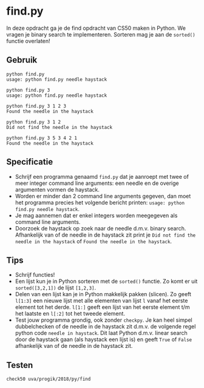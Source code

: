 # find.py

In deze opdracht ga je de find opdracht van CS50 maken in Python. We vragen je binary search te implementeren. Sorteren mag je aan de `sorted()` functie overlaten!

## Gebruik

	python find.py
	usage: python find.py needle haystack

	python find.py 3
	usage: python find.py needle haystack

	python find.py 3 1 2 3
	Found the needle in the haystack

	python find.py 3 1 2
	Did not find the needle in the haystack

	python find.py 3 5 3 4 2 1
	Found the needle in the haystack

## Specificatie

* Schrijf een programma genaamd `find.py` dat je aanroept met twee of meer integer command line arguments: een needle en de overige argumenten vormen de haystack.
* Worden er minder dan 2 command line arguments gegeven, dan moet het programma precies het volgende bericht printen: `usage: python find.py needle haystack`.
* Je mag aannemen dat er enkel integers worden meegegeven als command line arguments.
* Doorzoek de haystack op zoek naar de needle d.m.v. binary search. Afhankelijk van of de needle in de haystack zit print je `Did not find the needle in the haystack` of `Found the needle in the haystack`.


## Tips

* Schrijf functies!
* Een lijst kun je in Python sorteren met de `sorted()` functie. Zo komt er uit `sorted([3,2,1])` de lijst `[1,2,3]`.
* Delen van een lijst kan je in Python makkelijk pakken (slicen). Zo geeft `l[1:3]` een nieuwe lijst met alle elementen van lijst `l` vanaf het eerste element tot het derde. `l[1:]` geeft een lijst van het eerste element t/m het laatste en `l[:2]` tot het tweede element.
* Test jouw programma grondig, ook zonder `checkpy`. Je kan heel simpel dubbelchecken of de needle in de haystack zit d.m.v. de volgende regel python code `needle in haystack`. Dit laat Python d.m.v. linear search door de haystack gaan (als haystack een lijst is) en geeft `True` of `False` afhankelijk van of de needle in de haystack zit.


## Testen

	check50 uva/progik/2018/py/find
